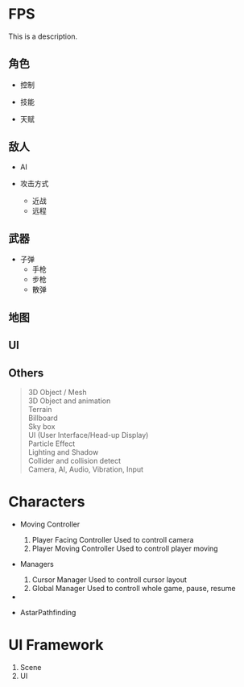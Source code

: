 # FPS

This is a description.

## 角色

- 控制

- 技能

- 天赋

## 敌人

- AI

- 攻击方式
  - 近战
  - 远程

## 武器

- 子弹
  - 手枪
  - 步枪
  - 散弹

## 地图

## UI

## Others

> 3D Object / Mesh  
> 3D Object and animation  
> Terrain  
> Billboard  
> Sky box  
> UI (User Interface/Head-up Display)  
> Particle Effect  
> Lighting and Shadow  
> Collider and collision detect  
> Camera, AI, Audio, Vibration, Input

# Characters

- Moving Controller
  1. Player Facing Controller
     Used to controll camera
  2. Player Moving Controller
     Used to controll player moving
- Managers
  1. Cursor Manager
     Used to controll cursor layout
  2. Global Manager
     Used to controll whole game, pause, resume
-

- AstarPathfinding

# UI Framework

1. Scene
2. UI
